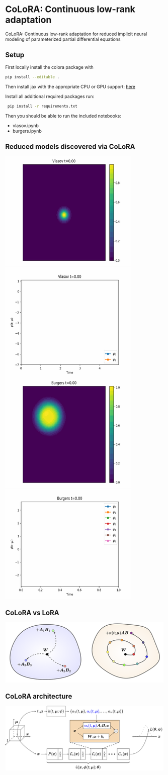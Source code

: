 # CoLoRA: Continuous low-rank adaptation
CoLoRA: Continuous low-rank adaptation for reduced implicit neural modeling of parameterized partial differential equations

## Setup

First locally install the colora package with

```bash
pip install --editable .
```

Then install jax with the appropriate CPU or GPU support: [here](https://github.com/google/jax#installation)

Install all additional required packages run:

```bash
 pip install -r requirements.txt
```

Then you should be able to run the included notebooks:

- vlasov.ipynb
- burgers.ipynb



## Reduced models discovered via CoLoRA
<span>
<img src="./img/vlasov.gif" width="400" height="350" />
<img src="./img/vlasov_dynamics.gif" width="400" height="350" />
</span>

<span>
<img src="./img/burgers.gif" width="400" height="350" />
<img src="./img/burgers_dynamics.gif" width="400" height="350" />
</span>

## CoLoRA vs LoRA
![Manifold Cartoon](./img/colora_mani.png)

## CoLoRA architecture
![Architecture Cartoon](./img/colora_arch.png)